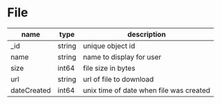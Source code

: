 # File

| name  | type  | description |
| ------ | ------ | ------ |
| _id | string | unique object id |
| name | string | name to display for user | 
| size | int64 | file size in bytes |
| url | string | url of file to download | 
| dateCreated | int64 | unix time of date when file was created | 
